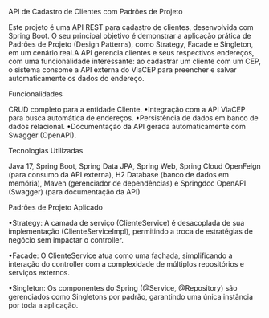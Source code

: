 API de Cadastro de Clientes com Padrões de Projeto

Este projeto é uma API REST para cadastro de clientes, desenvolvida com Spring Boot. O seu principal objetivo é demonstrar a aplicação prática de Padrões de Projeto (Design Patterns), como Strategy, Facade e Singleton, em um cenário real.A API gerencia clientes e seus respectivos endereços, com uma funcionalidade interessante: ao cadastrar um cliente com um CEP, o sistema consome a API externa do ViaCEP para preencher e salvar automaticamente os dados do endereço.

Funcionalidades

CRUD completo para a entidade Cliente.
•Integração com a API ViaCEP para busca automática de endereços.
•Persistência de dados em banco de dados relacional.
•Documentação da API gerada automaticamente com Swagger (OpenAPI).

Tecnologias Utilizadas

Java 17, Spring Boot, Spring Data JPA, Spring Web, Spring Cloud OpenFeign (para consumo da API externa), H2 Database (banco de dados em memória), Maven (gerenciador de dependências) e Springdoc OpenAPI (Swagger) (para documentação da API)

Padrões de Projeto Aplicado

•Strategy: A camada de serviço (ClienteService) é desacoplada de sua implementação (ClienteServiceImpl), permitindo a troca de estratégias de negócio sem impactar o controller.

•Facade: O ClienteService atua como uma fachada, simplificando a interação do controller com a complexidade de múltiplos repositórios e serviços externos.

•Singleton: Os componentes do Spring (@Service, @Repository) são gerenciados como Singletons por padrão, garantindo uma única instância por toda a aplicação.
